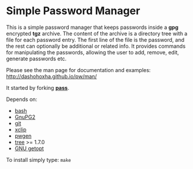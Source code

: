 
Simple Password Manager
=======================

This is a simple password manager that keeps passwords inside a
**gpg** encrypted **tgz** archive. The content of the archive is a
directory tree with a file for each password entry.  The first line of
the file is the password, and the rest can optionally be additional or
related info. It provides commands for manipulating the passwords,
allowing the user to add, remove, edit, generate passwords etc.

Please see the man page for documentation and examples:
http://dashohoxha.github.io/pw/man/

It started by forking **[pass](http://www.passwordstore.org/)**.

Depends on:
- [bash](http://www.gnu.org/software/bash/)
- [GnuPG2](http://www.gnupg.org/)
- [git](http://www.git-scm.com/)
- [xclip](http://sourceforge.net/projects/xclip/)
- [pwgen](http://sourceforge.net/projects/pwgen/)
- [tree](http://mama.indstate.edu/users/ice/tree/) >= 1.7.0
- [GNU getopt](http://software.frodo.looijaard.name/getopt/)

To install simply type: `make`
